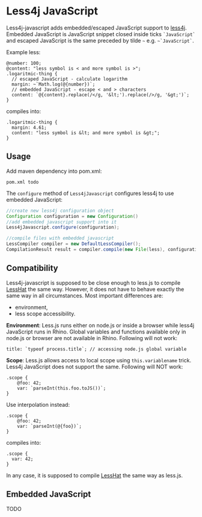 Less4j JavaScript
=================

Less4j-javascript adds embedded/escaped JavaScript support to [less4j](https://github.com/SomMeri/less4j#readme). Embedded JavaScript is JavaScript snippet closed inside ticks `` `JavaScript` `` and escaped JavaScript is the same preceded by tilde `~` e.g. `` ~`JavaScript` ``. 

Example less:
```
@number: 100;
@content: "less symbol is < and more symbol is >";
.logaritmic-thing {
  // escaped JavaScript - calculate logarithm
  margin: ~`Math.log(@{number})`; 
  // embedded JavaScript - escape < and > characters
  content: `@{content}.replace(/</g, '&lt;').replace(/>/g, '&gt;')`; 
}
```

compiles into:
```
.logaritmic-thing {
  margin: 4.61;
  content: "less symbol is &lt; and more symbol is &gt;";
}
```

## Usage
Add maven dependency into pom.xml:
````
pom.xml todo
````

The `configure` method of `Less4jJavascript` configures less4j to use embedded JavaScript:
````java
//create new less4j configuration object
Configuration configuration = new Configuration()
//add embedded javascript support into it
Less4jJavascript.configure(configuration);

//compile files with embedded javascript
LessCompiler compiler = new DefaultLessCompiler();
CompilationResult result = compiler.compile(new File(less), configuration);
````

## Compatibility
Less4j-javascript is supposed to be close enough to less.js to compile [LessHat](https://github.com/csshat/lesshat) the same way. However, it does not have to behave exactly the same way in all circumstances. Most important differences are:
* environment,
* less scope accessibility.

**Environment**: Less.js runs either on node.js or inside a browser while less4j JavaScript runs in Rhino. Global variables and functions available only in node.js or browser are not available in Rhino. Following will not work:
```
title: `typeof process.title`; // accessing node.js global variable
``` 

**Scope**: Less.js allows access to local scope using `this.variablename` trick. Less4j JavaScript does not support the same. Following will NOT work:
```
.scope {
    @foo: 42;
    var: `parseInt(this.foo.toJS())`;
}
```

Use interpolation instead:
```
.scope {
    @foo: 42;
    var: `parseInt(@{foo})`;
}
```

compiles into:
```
.scope {
  var: 42;
}
```

In any case, it is supposed to compile [LessHat](https://github.com/csshat/lesshat) the same way as less.js. 

## Embedded JavaScript
TODO


